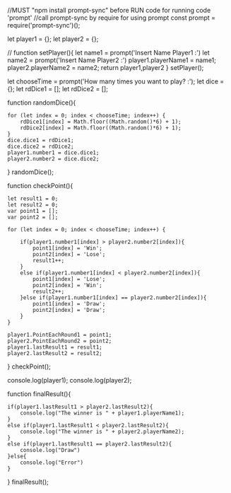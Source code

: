//MUST "npm install prompt-sync" before RUN code for running code 'prompt'
//call prompt-sync by require for using prompt
const prompt = require('prompt-sync')();
 
let player1 = {};
let player2 = {};

//
function setPlayer(){ 
    let name1 = prompt('Insert Name Player1 :')
    let name2 = prompt('Insert Name Player2 :')
    player1.playerName1 = name1;
    player2.playerName2 = name2;
    return player1,player2
}
setPlayer();

let chooseTime = prompt('How many times you want to play? :');
let dice = {};
let rdDice1 = [];
let rdDice2 = [];

function randomDice(){
    
   
    for (let index = 0; index < chooseTime; index++) {
        rdDice1[index] = Math.floor((Math.random()*6) + 1);
        rdDice2[index] = Math.floor((Math.random()*6) + 1);
    }
    dice.dice1 = rdDice1;
    dice.dice2 = rdDice2;
    player1.number1 = dice.dice1;
    player2.number2 = dice.dice2;
}
randomDice();


function checkPoint(){

    let result1 = 0;
    let result2 = 0; 
    var point1 = [];
    var point2 = [];

    for (let index = 0; index < chooseTime; index++) {
    
        if(player1.number1[index] > player2.number2[index]){
            point1[index] = 'Win';
            point2[index] = 'Lose';
            result1++;
        }
        else if(player1.number1[index] < player2.number2[index]){
            point1[index] = 'Lose';
            point2[index] = 'Win';
            result2++;
        }else if(player1.number1[index] == player2.number2[index]){
            point1[index] = 'Draw';
            point2[index] = 'Draw';
        }
    }
    
    player1.PointEachRound1 = point1;
    player2.PointEachRound2 = point2;
    player1.lastResult1 = result1;
    player2.lastResult2 = result2;
}
checkPoint();

console.log(player1);
console.log(player2);

function finalResult(){
       
    if(player1.lastResult1 > player2.lastResult2){
        console.log("The winner is " + player1.playerName1);
    }
    else if(player1.lastResult1 < player2.lastResult2){
        console.log("The winner is " + player2.playerName2);
    }
    else if(player1.lastResult1 == player2.lastResult2){
        console.log("Draw")
    }else{
        console.log("Error")
    }
}
finalResult();




